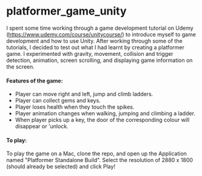 # platformer_game_unity

I spent some time working through a game development tutorial on Udemy (https://www.udemy.com/course/unitycourse/) to introduce myself to game development and how to use Unity. After working through some of the tutorials, I decided to test out what I had learnt by creating a platformer game.
I experimented with gravity, movement, collision and trigger detection, animation, screen scrolling, and displaying game information on the screen.

#### Features of the game:
- Player can move right and left, jump and climb ladders.
- Player can collect gems and keys.
- Player loses health when they touch the spikes.
- Player animation changes when walking, jumping and climbing a ladder.
- When player picks up a key, the door of the corresponding colour will disappear or 'unlock.

#### To play:
To play the game on a Mac, clone the repo, and open up the Application named "Platformer Standalone Build". Select the resolution of 2880 x 1800 (should already be selected) and click Play!
